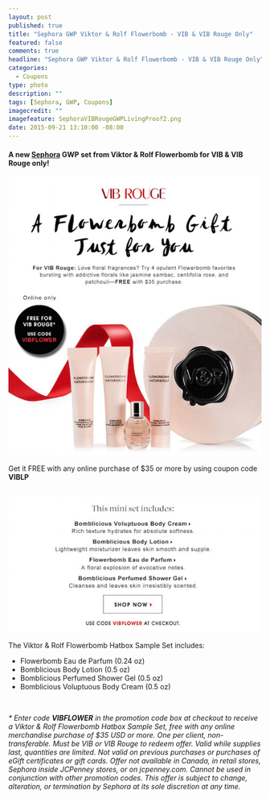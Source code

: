 ```yaml
---
layout: post
published: true
title: "Sephora GWP Viktor & Rolf Flowerbomb - VIB & VIB Rouge Only"
featured: false
comments: true
headline: "Sephora GWP Viktor & Rolf Flowerbomb - VIB & VIB Rouge Only"
categories: 
  - Coupons
type: photo
description: ""
tags: [Sephora, GWP, Coupons]
imagecredit: ""
imagefeature: SephoraVIBRougeGWPLivingProof2.png
date: 2015-09-21 13:10:00 -08:00
---
```

<p></p>

<p><H4>A new <a href="http://www.sephora.com" target="_blank">Sephora</a> GWP set from Viktor & Rolf Flowerbomb for VIB & VIB Rouge only!</H4></p>

<center><a href="http://www.sephora.com" target="_blank">
<img src="/images/SephoraVIBRougeGWPFlowerbomb.png" border="0" style="border:none;max-width:100%;" alt="Sephora Flowerbomb GWP - VIB & VIB Rouge Only" />
</a></center>

<p>Get it FREE with any online purchase of $35 or more by using coupon code <b>VIBLP</b></p>
<br>

<center><a href="http://www.sephora.com" target="_blank">
<img src="/images/SephoraVIBRougeGWPFlowerbomb2.png" border="0" style="border:none;max-width:100%;" alt="Sephora Flowerbomb GWP - VIB & VIB Rouge Only" />
</a></center>

<p>The Viktor & Rolf Flowerbomb Hatbox Sample Set includes:</p>
<ul>
<li>Flowerbomb Eau de Parfum (0.24 oz)</li>
<li>Bomblicious Body Lotion (0.5 oz)</li>
<li>Bomblicious Perfumed Shower Gel (0.5 oz)</li>
<li>Bomblicious Voluptuous Body Cream (0.5 oz)</li>
</ul>

<br>

<i>* Enter code <b>VIBFLOWER</b> in the promotion code box at checkout to receive a Viktor & Rolf Flowerbomb Hatbox Sample Set, free with any online merchandise purchase of $35 USD or more. One per client, non-transferable. Must be VIB or VIB Rouge to redeem offer. Valid while supplies last, quantities are limited. Not valid on previous purchases or purchases of eGift certificates or gift cards. Offer not available in Canada, in retail stores, Sephora inside JCPenney stores, or on jcpenney.com. Cannot be used in conjunction with other promotion codes. This offer is subject to change, alteration, or termination by Sephora at its sole discretion at any time.</i>
